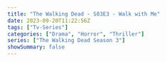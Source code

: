```yaml
---
title: "The Walking Dead - S03E3 - Walk with Me"
date: 2023-09-20T11:22:56Z
tags: ["Tv-Series"]
categories: ["Drama", "Horror", "Thriller"]
series: ["The Walking Dead Season 3"]
showSummary: false
---
```


  <mux-player stream-type="on-demand"
  src="https://kp3d-my.sharepoint.com/personal/ryoo_kp3d_onmicrosoft_com/_layouts/15/download.aspx?share=ESrZZUkRwPtFqG6Rqsqj4r0B8bJ6SoV0VA67zPo7jO5oPA" metadata-video-title="The Walking Dead - S03E3 - Walk with Me" prefer-playback="mse" controls>
  </mux-player>
  
  
  <script src="https://cdn.jsdelivr.net/npm/@mux/mux-player"></script>
  
   <script id="MXMQMcFPOC9k02FLXU8Vyd02I8IjOw2YuSVXLJU02YN3fg" type="application/ld+json">
 {
  "@context": "https://schema.org/",
  "@type": "VideoObject",
  "name": "The Walking Dead - S03E3 - Walk with Me",
  "contentUrl": "https://stream.mux.com/zvOdFATEVA8JSL6Fxt01SOp5PBqVQP00hQ5BE9UQQuRI8.m3u8",
  "thumbnailUrl": "https://www.themoviedb.org/t/p/original/mu1zFlKK7pQbGbkCHDyRRQ6RMRW.jpg?width=314&fit_mode=preserve&time=25",
  "uploadDate": "2023-09-20T11:22:56Z",
}

</script>

